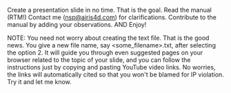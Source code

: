 Create a presentation slide in no time. That is the goal. Read the manual (RTM!) Contact me (nsp@airis4d.com) for clarifications. Contribute to the manual by adding your observations. AND Enjoy!

NOTE: You need not worry about creating the text file. That is the good news. You give a new file name, say <some_filename>.txt, after selecting the option 2. It will guide you through even suggested pages on your browser related to the topic of your slide, and you can follow the instructions just by copying and pasting YouTube video links. No worries, the links will automatically cited so that you won't be blamed for IP violation. Try it and let me know.

